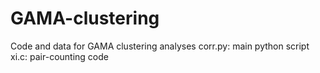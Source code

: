 # GAMA-clustering
Code and data for GAMA clustering analyses
corr.py: main python script
xi.c: pair-counting code
